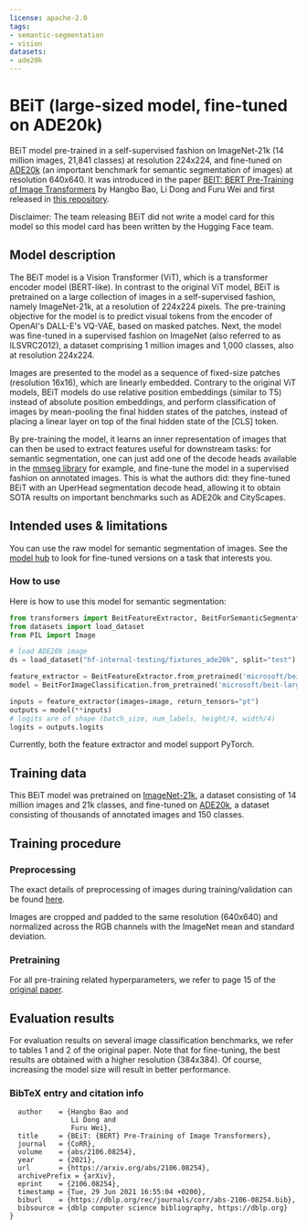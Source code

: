 ```yaml
---
license: apache-2.0
tags:
- semantic-segmentation
- vision
datasets:
- ade20k
---
```


# BEiT (large-sized model, fine-tuned on ADE20k) 

BEiT model pre-trained in a self-supervised fashion on ImageNet-21k (14 million images, 21,841 classes) at resolution 224x224, and fine-tuned on [ADE20k]() (an important benchmark for semantic segmentation of images) at resolution 640x640. It was introduced in the paper [BEIT: BERT Pre-Training of Image Transformers](https://arxiv.org/abs/2106.08254) by Hangbo Bao, Li Dong and Furu Wei and first released in [this repository](https://github.com/microsoft/unilm/tree/master/beit). 

Disclaimer: The team releasing BEiT did not write a model card for this model so this model card has been written by the Hugging Face team.

## Model description

The BEiT model is a Vision Transformer (ViT), which is a transformer encoder model (BERT-like). In contrast to the original ViT model, BEiT is pretrained on a large collection of images in a self-supervised fashion, namely ImageNet-21k, at a resolution of 224x224 pixels. The pre-training objective for the model is to predict visual tokens from the encoder of OpenAI's DALL-E's VQ-VAE, based on masked patches.
Next, the model was fine-tuned in a supervised fashion on ImageNet (also referred to as ILSVRC2012), a dataset comprising 1 million images and 1,000 classes, also at resolution 224x224.

Images are presented to the model as a sequence of fixed-size patches (resolution 16x16), which are linearly embedded. Contrary to the original ViT models, BEiT models do use relative position embeddings (similar to T5) instead of absolute position embeddings, and perform classification of images by mean-pooling the final hidden states of the patches, instead of placing a linear layer on top of the final hidden state of the [CLS] token.

By pre-training the model, it learns an inner representation of images that can then be used to extract features useful for downstream tasks: for semantic segmentation, one can just add one of the decode heads available in the [mmseg library](https://github.com/open-mmlab/mmsegmentation) for example, and fine-tune the model in a supervised fashion on annotated images. This is what the authors did: they fine-tuned BEiT with an UperHead segmentation decode head, allowing it to obtain SOTA results on important benchmarks such as ADE20k and CityScapes.

## Intended uses & limitations

You can use the raw model for semantic segmentation of images. See the [model hub](https://huggingface.co/models?search=microsoft/beit) to look for fine-tuned versions on a task that interests you.

### How to use

Here is how to use this model for semantic segmentation:

```python
from transformers import BeitFeatureExtractor, BeitForSemanticSegmentation
from datasets import load_dataset
from PIL import Image

# load ADE20k image
ds = load_dataset("hf-internal-testing/fixtures_ade20k", split="test")

feature_extractor = BeitFeatureExtractor.from_pretrained('microsoft/beit-large-finetuned-ade-640-640')
model = BeitForImageClassification.from_pretrained('microsoft/beit-large-finetuned-ade-640-640')

inputs = feature_extractor(images=image, return_tensors="pt")
outputs = model(**inputs)
# logits are of shape (batch_size, num_labels, height/4, width/4)
logits = outputs.logits
```

Currently, both the feature extractor and model support PyTorch.

## Training data

This BEiT model was pretrained on [ImageNet-21k](http://www.image-net.org/), a dataset consisting of 14 million images and 21k classes, and fine-tuned on [ADE20k](http://sceneparsing.csail.mit.edu/), a dataset consisting of thousands of annotated images and 150 classes. 

## Training procedure

### Preprocessing

The exact details of preprocessing of images during training/validation can be found [here](https://github.com/microsoft/unilm/blob/master/beit/datasets.py). 

Images are cropped and padded to the same resolution (640x640) and normalized across the RGB channels with the ImageNet mean and standard deviation.

### Pretraining

For all pre-training related hyperparameters, we refer to page 15 of the [original paper](https://arxiv.org/abs/2106.08254).

## Evaluation results

For evaluation results on several image classification benchmarks, we refer to tables 1 and 2 of the original paper. Note that for fine-tuning, the best results are obtained with a higher resolution (384x384). Of course, increasing the model size will result in better performance.

### BibTeX entry and citation info

```@article{DBLP:journals/corr/abs-2106-08254,
  author    = {Hangbo Bao and
               Li Dong and
               Furu Wei},
  title     = {BEiT: {BERT} Pre-Training of Image Transformers},
  journal   = {CoRR},
  volume    = {abs/2106.08254},
  year      = {2021},
  url       = {https://arxiv.org/abs/2106.08254},
  archivePrefix = {arXiv},
  eprint    = {2106.08254},
  timestamp = {Tue, 29 Jun 2021 16:55:04 +0200},
  biburl    = {https://dblp.org/rec/journals/corr/abs-2106-08254.bib},
  bibsource = {dblp computer science bibliography, https://dblp.org}
}
```